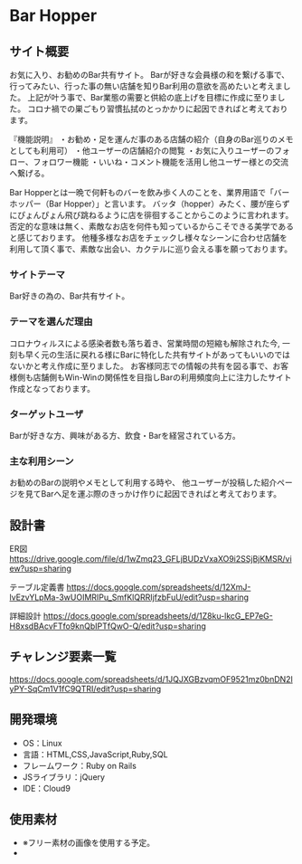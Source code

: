 # Bar Hopper

## サイト概要
お気に入り、お勧めのBar共有サイト。
Barが好きな会員様の和を繋げる事で、行ってみたい、行った事の無い店舗を知りBar利用の意欲を高めたいと考えました。
上記が叶う事で、Bar業態の需要と供給の底上げを目標に作成に至りました。
コロナ禍での巣ごもり習慣払拭のとっかかりに起因できればと考えております。

『機能説明』
・お勧め・足を運んだ事のある店舗の紹介（自身のBar巡りのメモとしても利用可）
・他ユーザーの店舗紹介の閲覧
・お気に入りユーザーのフォロー、フォロワー機能
・いいね・コメント機能を活用し他ユーザー様との交流へ繋げる。

Bar Hopperとは一晩で何軒ものバーを飲み歩く人のことを、業界用語で「バーホッパー（Bar Hopper）」と言います。
バッタ（hopper）みたく、腰が座らずにぴょんぴょん飛び跳ねるように店を徘徊することからこのように言われます。
否定的な意味は無く、素敵なお店を何件も知っているからこそできる美学であると感じております。
他種多様なお店をチェックし様々なシーンに合わせ店舗を利用して頂く事で、素敵な出会い、カクテルに巡り会える事を願っております。


### サイトテーマ
Bar好きの為の、Bar共有サイト。

### テーマを選んだ理由
コロナウィルスによる感染者数も落ち着き、営業時間の短縮も解除された今,
一刻も早く元の生活に戻れる様にBarに特化した共有サイトがあってもいいのではないかと考え作成に至りました。
お客様同志での情報の共有を図る事で、お客様側も店舗側もWin-Winの関係性を目指しBarの利用頻度向上に注力したサイト作成となっております。

### ターゲットユーザ
Barが好きな方、興味がある方、飲食・Barを経営されている方。

### 主な利用シーン
お勧めのBarの説明やメモとして利用する時や、
他ユーザーが投稿した紹介ページを見てBarへ足を運ぶ際のきっかけ作りに起因できればと考えております。

## 設計書
ER図
https://drive.google.com/file/d/1wZmq23_GFLjBUDzVxaXO9i2SSjBjKMSR/view?usp=sharing

テーブル定義書
https://docs.google.com/spreadsheets/d/12XmJ-lvEzvYLpMa-3wUOIMRIPu_SmfKlQRRIjfzbFuU/edit?usp=sharing

詳細設計
https://docs.google.com/spreadsheets/d/1Z8ku-lkcG_EP7eG-H8xsdBAcvFTfo9knQbIPTfQwO-Q/edit?usp=sharing

## チャレンジ要素一覧
https://docs.google.com/spreadsheets/d/1JQJXGBzvqmOF9521mz0bnDN2lyPY-SqCm1V1fC9QTRI/edit?usp=sharing

## 開発環境
- OS：Linux
- 言語：HTML,CSS,JavaScript,Ruby,SQL
- フレームワーク：Ruby on Rails
- JSライブラリ：jQuery
- IDE：Cloud9

## 使用素材
- ※フリー素材の画像を使用する予定。
-